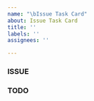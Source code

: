 ```yaml
---
name: "\bIssue Task Card"
about: Issue Task Card
title: ''
labels: ''
assignees: ''

---
```


### ISSUE

### TODO
